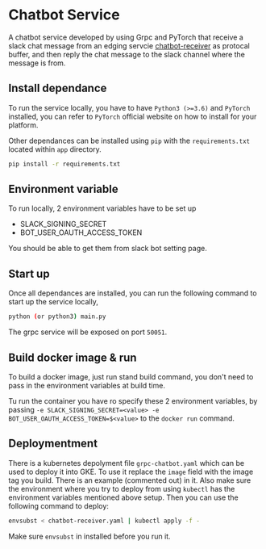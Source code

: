 # Chatbot Service

A chatbot service developed by using Grpc and PyTorch that receive a slack chat message from an edging servcie [chatbot-receiver](https://github.com/callibrity/chatbot-receiver) as protocal buffer, and then reply the chat message to the slack channel where the message is from.

## Install dependance

To run the service locally, you have to have `Python3 (>=3.6)` and `PyTorch` installed, you can refer to `PyTorch` official website on how to install for your platform.

Other dependances can be installed using `pip` with the `requirements.txt` located within `app` directory.

```bash
pip install -r requirements.txt
```

## Environment variable

To run locally, 2 environment variables have to be set up

- SLACK_SIGNING_SECRET
- BOT_USER_OAUTH_ACCESS_TOKEN

You should be able to get them from slack bot setting page.

## Start up

Once all dependances are installed, you can run the following command to start up the service locally,

```bash
python (or python3) main.py
```

The grpc service will be exposed on port `50051`.

## Build docker image & run

To build a docker image, just run stand build command, you don't need to pass in the environment variables at build time.

Tu run the container you have ro specify these 2 environment variables, by passing `-e SLACK_SIGNING_SECRET=<value> -e BOT_USER_OAUTH_ACCESS_TOKEN=$<value>` to the `docker run` command.

## Deploymentment

There is a kubernetes depolyment file `grpc-chatbot.yaml` which can be used to deploy it into GKE.
To use it replace the `image` field with the image tag you build. There is an example (commented out) in it.
Also make sure the environment where you try to deploy from using `kubectl` has the environment variables mentioned above setup.
Then you can use the following command to deploy:

```bash
envsubst < chatbot-receiver.yaml | kubectl apply -f -
```

Make sure `envsubst` in installed before you run it.
